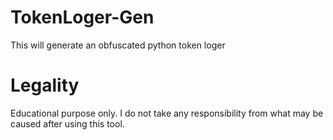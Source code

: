 # TokenLoger-Gen
This will generate an obfuscated python token loger

# Legality
Educational purpose only.
I do not take any responsibility from what may be caused after using this tool.
